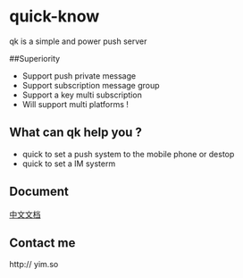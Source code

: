 quick-know
==========
qk is a simple and power push server

##Superiority
* Support push private message   
* Support subscription message group   
* Support a key multi subscription   
* Will support multi platforms !  
## What can qk help you ?
* quick to set a push system to the mobile phone or destop  
* quick to set a IM systerm
## Document
[中文文档](https://github.com/Alienero/quick-know/blob/master/Documentation/qk.md)

## Contact me
http:// yim.so
